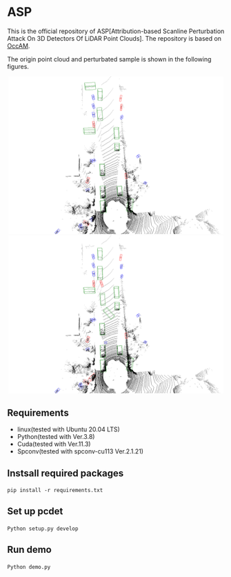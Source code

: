 # ASP

This is the official repository of ASP[Attribution-based Scanline Perturbation Attack On 3D Detectors Of LiDAR Point Clouds]. The repository is based on [OccAM](https://github.com/dschinagl/occam).

The origin point cloud and perturbated sample is shown in the following figures.
<center class="half">
<img src="figs/before_corrupt.png" width=500/><img src="figs/after_corrupt.png" width=500/>
</center>

##  Requirements

* linux(tested with Ubuntu 20.04 LTS)
* Python(tested with Ver.3.8)
* Cuda(tested with Ver.11.3)
* Spconv(tested with spconv-cu113 Ver.2.1.21)

## Instsall required packages
<code>pip install -r requirements.txt </code>

## Set up pcdet
<code>Python setup.py develop </code>

## Run demo
<code>Python demo.py </code>



